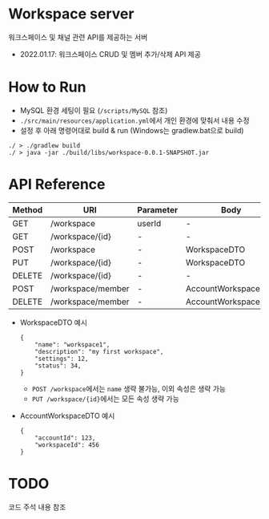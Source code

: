 # Workspace server
워크스페이스 및 채널 관련 API를 제공하는 서버
- 2022.01.17: 워크스페이스 CRUD 및 멤버 추가/삭제 API 제공 

# How to Run
- MySQL 환경 세팅이 필요 (`/scripts/MySQL` 참조)
- `./src/main/resources/application.yml`에서 개인 환경에 맞춰서 내용 수정
- 설정 후 아래 명령어대로 build & run (Windows는 gradlew.bat으로 build)

```
./ > ./gradlew build
./ > java -jar ./build/libs/workspace-0.0.1-SNAPSHOT.jar 
```

# API Reference

| Method | URI               | Parameter | Body                 |
|--------|-------------------|-----------|----------------------|
| GET    | /workspace        | userId    | -                    |
| GET    | /workspace/{id}   | -         | -                    |
| POST   | /workspace        | -         | WorkspaceDTO         |
| PUT    | /workspace/{id}   | -         | WorkspaceDTO         |
| DELETE | /workspace/{id}   | -         | -                    |
| POST   | /workspace/member | -         | AccountWorkspaceDTO  |
| DELETE | /workspace/member | -         | AccountWorkspaceDTO  |


- WorkspaceDTO 예시
    ```
    {
        "name": "workspace1",
        "description": "my first workspace",
        "settings": 12,
        "status": 34,
    }
    ```
  - `POST /workspace`에서는 `name` 생략 불가능, 이외 속성은 생략 가능
  - `PUT /workspace/{id}`에서는 모든 속성 생략 가능
  

- AccountWorkspaceDTO 예시
    ```
    {
        "accountId": 123,
        "workspaceId": 456
    }
    ```

# TODO
코드 주석 내용 참조
